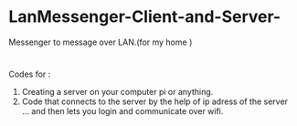 # LanMessenger-Client-and-Server-


Messenger to message over LAN.(for my home ) 

#

Codes for :
1. Creating a server on your computer pi or anything.
2. Code that connects to the server by the help of ip adress of the server ... and then lets you login and communicate over wifi.
